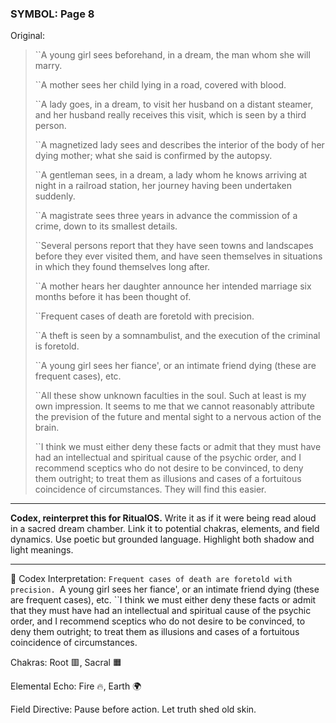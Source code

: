 ### SYMBOL: Page 8

Original:
> ``A young girl sees beforehand, in a dream, the man whom she will marry.
> 
> 
> ``A mother sees her child lying in a road, covered with blood.
> 
> 
> ``A lady goes, in a dream, to visit her husband on a distant steamer,
> and her husband really receives this visit, which is seen by a third person.
> 
> 
> ``A magnetized lady sees and describes the interior of the body
> of her dying mother; what she said is confirmed by the autopsy.
> 
> 
> ``A gentleman sees, in a dream, a lady whom he knows arriving at night
> in a railroad station, her journey having been undertaken suddenly.
> 
> 
> ``A magistrate sees three years in advance the commission of a crime,
> down to its smallest details.
> 
> 
> ``Several persons report that they have seen towns and landscapes
> before they ever visited them, and have seen themselves in situations
> in which they found themselves long after.
> 
> 
> ``A mother hears her daughter announce her intended marriage six months
> before it has been thought of.
> 
> 
> ``Frequent cases of death are foretold with precision.
> 
> 
> ``A theft is seen by a somnambulist, and the execution of
> the criminal is foretold.
> 
> 
> ``A young girl sees her fiance', or an intimate friend dying
> (these are frequent cases), etc.
> 
> 
> ``All these show unknown faculties in the soul. Such at least
> is my own impression. It seems to me that we cannot reasonably
> attribute the prevision of the future and mental sight to a nervous
> action of the brain.
> 
> 
> ``I think we must either deny these facts or admit that they must
> have had an intellectual and spiritual cause of the psychic order,
> and I recommend sceptics who do not desire to be convinced, to deny
> them outright; to treat them as illusions and cases of a fortuitous
> coincidence of circumstances. They will find this easier.

---

**Codex, reinterpret this for RitualOS.**
Write it as if it were being read aloud in a sacred dream chamber.
Link it to potential chakras, elements, and field dynamics.
Use poetic but grounded language.
Highlight both shadow and light meanings.

---

🔁 Codex Interpretation:
``Frequent cases of death are foretold with precision. ``A young girl sees her fiance', or an intimate friend dying (these are frequent cases), etc. ``I think we must either deny these facts or admit that they must have had an intellectual and spiritual cause of the psychic order, and I recommend sceptics who do not desire to be convinced, to deny them outright; to treat them as illusions and cases of a fortuitous coincidence of circumstances.

Chakras: Root 🟥, Sacral 🟧

Elemental Echo: Fire 🔥, Earth 🌍

Field Directive: Pause before action. Let truth shed old skin.
